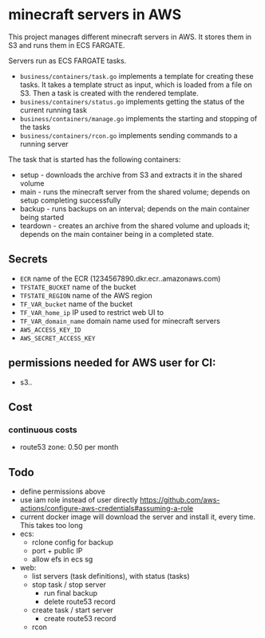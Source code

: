 # minecraft servers in AWS
This project manages different minecraft servers in AWS.
It stores them in S3 and runs them in ECS FARGATE.

Servers run as ECS FARGATE tasks.
* `business/containers/task.go` implements a template for creating these tasks. It takes a template struct as input,
which is loaded from a file on S3.
Then a task is created with the rendered template.
* `business/containers/status.go` implements getting the status of the current running task
* `business/containers/manage.go` implements the starting and stopping of the tasks
* `business/containers/rcon.go` implements sending commands to a running server

The task that is started has the following containers:
* setup - downloads the archive from S3 and extracts it in the shared volume
* main - runs the minecraft server from the shared volume; depends on setup completing successfully
* backup - runs backups on an interval; depends on the main container being started
* teardown - creates an archive from the shared volume and uploads it; depends on the main container being in a completed state.

## Secrets
* `ECR` name of the ECR (1234567890.dkr.ecr.<region>.amazonaws.com)
* `TFSTATE_BUCKET` name of the bucket
* `TFSTATE_REGION` name of the AWS region
* `TF_VAR_bucket` name of the bucket
* `TF_VAR_home_ip` IP used to restrict web UI to
* `TF_VAR_domain_name` domain name used for minecraft servers
* `AWS_ACCESS_KEY_ID`
* `AWS_SECRET_ACCESS_KEY`

## permissions needed for AWS user for CI:
* s3..

## Cost
### continuous costs
- route53 zone: 0.50 per month

## Todo
- define permissions above
- use iam role instead of user directly https://github.com/aws-actions/configure-aws-credentials#assuming-a-role
- current docker image will download the server and install it, every time. This takes too long
- ecs:
  - rclone config for backup
  - port + public IP
  - allow efs in ecs sg
- web:
  - list servers (task definitions), with status (tasks)
  - stop task / stop server
    - run final backup
    - delete route53 record
  - create task / start server
    - create route53 record
  - rcon
